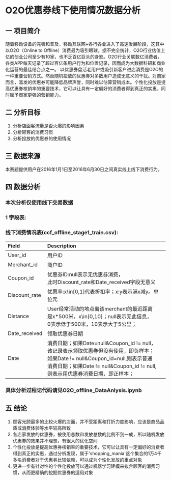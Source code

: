 # O2O优惠券线下使用情况数据分析

## 一 项目简介

随着移动设备的完善和普及，移动互联网+各行各业进入了高速发展阶段，这其中以O2O（Online to Offline）消费最为吸引眼球。据不完全统计，O2O行业估值上亿的创业公司至少有10家，也不乏百亿巨头的身影。O2O行业关联数亿消费者，各类APP每天记录了超过百亿条用户行为和位置记录，因而成为大数据科研和商业化运营的最佳结合点之一。 以优惠券盘活老用户或吸引新客户进店消费是O2O的一种重要营销方式。然而随机投放的优惠券对多数用户造成无意义的干扰。对商家而言，滥发的优惠券可能降低品牌声誉，同时难以估算营销成本。个性化投放是提高优惠券核销率的重要技术，它可以让具有一定偏好的消费者得到真正的实惠，同时赋予商家更强的营销能力。


## 二 分析目标
1. 分析店面客流量是否火爆的影响因素
2. 分析顾客的消费习惯
3. 分析投放的优惠券的使用情况

## 三 数据来源

本赛题提供用户在2016年1月1日至2016年6月30日之间真实线上线下消费行为。

## 四 数据分析
###  本次分析仅使用线下交易数据


### 1 字段表:
###                                     线下消费情况表(ccf_offline_stage1_train.csv):


|Field|Description|
|:-|:-|
|User_id|用户ID|
|Merchant_id|商户ID|
|Coupon_id|优惠券ID:null表示无优惠券消费，<br>此时Discount_rate和Date_received字段无意义|
|Discount_rate|优惠率:x\in[0,1]代表折扣率；x:y表示满x减y。单位元|
|Distance|User经常活动的地点离该merchant的最近距离<br>是x*500米，x\in[0,10]；null表示无此信息，<br>0表示低于500米，10表示大于5公里；|
|Date_received|领取优惠券日期|
|Date|消费日期；如果Date=null&Coupon_id != null，<br>该记录表示领取优惠券但没有使用，即负样本；<br>如果Date != null&Coupon_id=null,则表示普通<br>消费日期；如果Date != null&Coupon_id != null,<br>则表示用优惠券消费日期，即正样本；|

### 具体分析过程记代码请见O2O_offline_DataAnlysis.ipynb

## 五 结论
1. 顾客光顾最多的比较火爆的店面，并不受距离和打折力度影响，应该是商品品质或消费体验等水平较高所致
2. 各店家发放的优惠券，被使用总数和发放总数的比例不到一成，所以随机发放优惠券的效果并不理想，有很大的优化空间
3. 个性化投放是提高优惠券核销率的重要技术，它可以让具有一定偏好的消费者得到真正的实惠，通过分析发现，属于'shopping_mania'这个集合的1万4千多名消费者对于优惠券比较依赖，可以成为个性化发放的重点对象
4. 更进一步有针对性的个性化投放可以通过机器学习建模来拟合顾客的消费习惯，从而更精确的挖掘优惠券的适用对象
